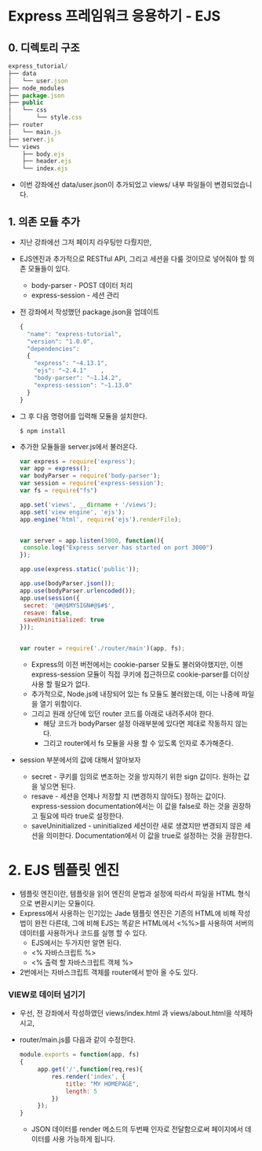 # Express 프레임워크 응용하기 - EJS

## 0. 디렉토리 구조

```javascript
express_tutorial/
├── data
│   └── user.json
├── node_modules
├── package.json
├── public
│   └── css
│       └── style.css
├── router
│   └── main.js
├── server.js
└── views
    ├── body.ejs
    ├── header.ejs
    └── index.ejs
```

- 이번 강좌에선 data/user.json이 추가되었고 views/ 내부 파일들이 변경되었습니다.



## 1. 의존 모듈 추가

- 지난 강좌에선 그저 페이지 라우팅만 다뤘지만,

- EJS엔진과 추가적으로 RESTful API, 그리고 세션을 다룰 것이므로 넣어줘야 할 의존 모듈들이 있다.

  - body-parser - POST 데이터 처리
  - express-session - 세션 관리

- 전 강좌에서 작성했던 package.json을 업데이트

  ```javascript
  {
    "name": "express-tutorial",
    "version": "1.0.0",
    "dependencies":
    {
      "express": "~4.13.1",
      "ejs": "~2.4.1"    ,
      "body-parser": "~1.14.2",
      "express-session": "~1.13.0"
    }
  }
  ```

- 그 후 다음 명령어를 입력해 모듈을 설치한다.

  ```shell
  $ npm install
  ```

- 추가한 모듈들을 server.js에서 불러온다.

  ```javascript
  var express = require('express');
  var app = express();
  var bodyParser = require('body-parser');
  var session = require('express-session');
  var fs = require("fs")
  
  app.set('views', __dirname + '/views');
  app.set('view engine', 'ejs');
  app.engine('html', require('ejs').renderFile);
  
  
  var server = app.listen(3000, function(){
   console.log("Express server has started on port 3000")
  });
  
  app.use(express.static('public'));
  
  app.use(bodyParser.json());
  app.use(bodyParser.urlencoded());
  app.use(session({
   secret: '@#@$MYSIGN#@$#$',
   resave: false,
   saveUninitialized: true
  }));
  
  
  var router = require('./router/main')(app, fs);
  ```

  - Express의 이전 버전에서는 cookie-parser 모듈도 불러와야했지만, 이젠 express-session 모듈이 직접 쿠키에 접근하므로 cookie-parser를 더이상 사용 할 필요가 없다.
  - 추가적으로, Node.js에 내장되어 있는 fs 모듈도 불러왔는데, 이는 나중에 파일을 열기 위함이다.
  - 그리고 원래 상단에 있던 router 코드를 아래로 내려주셔야 한다.
    - 해당 코드가 bodyParser 설정 아래부분에 있다면 제대로 작동하지 않는다.
    - 그리고 router에서 fs 모듈을 사용 할 수 있도록 인자로 추가해준다.



- session 부분에서의 값에 대해서 알아보자
  - secret - 쿠키를 임의로 변조하는 것을 방지하기 위한 sign 값이다. 원하는 값을 넣으면 된다.
  - resave - 세션을 언제나 저장할 지 (변경하지 않아도) 정하는 값이다. express-session documentation에서는 이 값을 false로 하는 것을 권장하고 필요에 따라 true로 설정한다.
  - saveUninitialized - uninitialized 세션이란 새로 생겼지만 변경되지 않은 세션을 의미한다. Documentation에서 이 값을 true로 설정하는 것을 권장한다.



# 2. EJS 템플릿 엔진

- 템플릿 엔진이란, 템플릿을 읽어 엔진의 문법과 설정에 따라서 파일을 HTML 형식으로 변환시키는 모듈이다.
- Express에서 사용하는 인기있는 Jade 템플릿 엔진은 기존의 HTML에 비해 작성법이 완전 다른데, 그에 비해 EJS는 똑같은 HTML에서 <%%>를 사용하여 서버의 데이터를 사용하거나 코드를 실행 할 수 있다.
  - EJS에서는 두가지만 알면 된다.
  - <% 자바스크립트 %>
  - <% 출력 할 자바스크립트 객체 %>
- 2번에서는 자바스크립트 객체를 router에서 받아 올 수도 있다.



### VIEW로 데이터 넘기기

- 우선, 전 강좌에서 작성하였던 views/index.html 과 views/about.html을 삭제하시고,

- router/main.js를 다음과 같이 수정한다.

  ```javascript
  module.exports = function(app, fs)
  {
       app.get('/',function(req,res){
           res.render('index', {
               title: "MY HOMEPAGE",
               length: 5
           })
       });
  }
  ```

  - JSON 데이터를 render 메소드의 두번째 인자로 전달함으로써 페이지에서 데이터를 사용 가능하게 됩니다.

